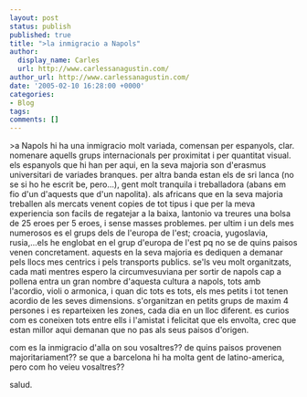 ```yaml
---
layout: post
status: publish
published: true
title: ">la inmigracio a Napols"
author:
  display_name: Carles
  url: http://www.carlessanagustin.com/
author_url: http://www.carlessanagustin.com/
date: '2005-02-10 16:28:00 +0000'
categories:
- Blog
tags:
comments: []
---
```

<p>>a Napols hi ha una inmigracio molt variada, comensan per espanyols, clar. nomenare aquells grups internacionals per proximitat i per quantitat visual. els espanyols que hi han per aqui, en la seva majoria son d'erasmus universitari de variades branques. per altra banda estan els de sri lanca (no se si ho he escrit be, pero...), gent molt tranquila i treballadora (abans em fio d'un d'aquests que d'un napolita). als africans que en la seva majoria treballen als mercats venent copies de tot tipus i que per la meva experiencia son facils de regatejar a la baixa, lantonio va treures una bolsa de 25 eroes per 5 eroes, i sense masses problemes. per ultim i un dels mes numerosos es el grups dels de l'europa de l'est; croacia, yugoslavia, rusia,...els he englobat en el grup d'europa de l'est pq no se de quins paisos venen concretament. aquests en la seva majoria es dediquen a demanar pels llocs mes centrics i pels transports publics. se'ls veu molt organitzats, cada mati mentres espero la circumvesuviana per sortir de napols cap a pollena entra un gran nombre d'aquesta cultura a napols, tots amb l'acordio, violi o armonica, i quan dic tots es tots, els mes petits i tot tenen acordio de les seves dimensions. s'organitzan en petits grups de maxim 4 persones i es reparteixen les zones, cada dia en un lloc diferent. es curios com es coneixen tots entre ells i l'amistat i felicitat que els envolta, crec que estan millor aqui demanan que no pas als seus paisos d'origen.</p>
<p>com es la inmigracio d'alla on sou vosaltres?? de quins paisos provenen majoritariament?? se que a barcelona hi ha molta gent de latino-america, pero com ho veieu vosaltres??</p>
<p>salud.</p>
